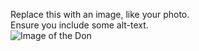 Replace this with an image, like your photo.  
Ensure you include some alt-text.  
![Image of the Don](https://thewildernessroad.files.wordpress.com/2014/10/donquixote.jpg?w=300)

